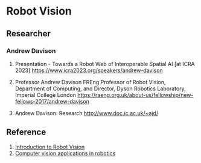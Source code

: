# Robot Vision

## Researcher

### Andrew Davison
1. Presentation - Towards a Robot Web of Interoperable Spatial AI [at ICRA 2023]
https://www.icra2023.org/speakers/andrew-davison

2. Professor Andrew Davison FREng
Professor of Robot Vision, Department of Computing, and Director, Dyson Robotics Laboratory, Imperial College London
https://raeng.org.uk/about-us/fellowship/new-fellows-2017/andrew-davison

3. Andrew Davison: Research
http://www.doc.ic.ac.uk/~ajd/

## Reference
1. [Introduction to Robot Vision](https://www.youtube.com/watch?v=61NEsd4QlfY)
2. [Computer vision applications in robotics](https://www.superannotate.com/blog/computer-vision-robotics) 
